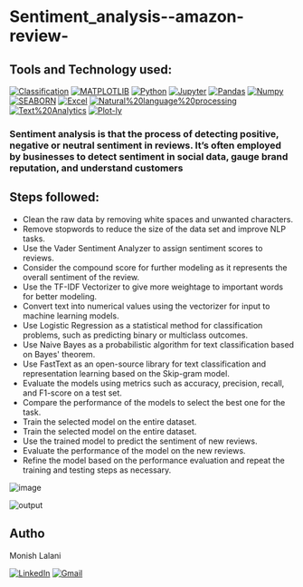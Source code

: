# Sentiment_analysis--amazon-review-



## Tools and Technology used:
<a href="https://www.javatpoint.com/classification-algorithm-in-machine-learning" rel="nofollow"><img alt="Classification" src="https://img.shields.io/badge/-Classification-f5841f?style=for-the-badge" data-canonical-src="https://img.shields.io/badge/-Classification-f5841f?style=for-the-badge" style="max-width: 100%;"/></a>
[![MATPLOTLIB](https://img.shields.io/badge/-MATPLOTLIB-007aa6?style=for-the-badge)](https://img.shields.io/badge/-MATPLOTLIB-007aa6?style=for-the-badge) [![Python](https://img.shields.io/badge/Python-FFD43B?style=for-the-badge&logo=python&logoColor=blue)](https://img.shields.io/badge/Python-FFD43B?style=for-the-badge&logo=python&logoColor=blue) [![Jupyter](https://img.shields.io/badge/-Jupyter-f5841f?style=for-the-badge)](https://img.shields.io/badge/-Jupyter-f5841f?style=for-the-badge) [![Pandas](https://img.shields.io/badge/Pandas-2C2D72?style=for-the-badge&logo=pandas&logoColor=white)](https://img.shields.io/badge/Pandas-2C2D72?style=for-the-badge&logo=pandas&logoColor=white) [![Numpy](https://img.shields.io/badge/Numpy-777BB4?style=for-the-badge&logo=numpy&logoColor=white)](https://img.shields.io/badge/Numpy-777BB4?style=for-the-badge&logo=numpy&logoColor=white) <a href="https://seaborn.pydata.org/" rel="nofollow"><img alt="SEABORN" src="https://img.shields.io/badge/-SEABORN-f5841f?style=for-the-badge" data-canonical-src="https://img.shields.io/badge/-SEABORN-f5841f?style=for-the-badge" style="max-width: 100%;"/></a> <a href="https://www.microsoft.com/en-in/microsoft-365/excel" rel="nofollow"><img alt="Excel" src="https://img.shields.io/badge/Microsoft_Excel-217346?style=for-the-badge&logo=microsoft-excel&logoColor=white" data-canonical-src="https://img.shields.io/badge/Microsoft_Excel-217346?style=for-the-badge&logo=microsoft-excel&logoColor=white" style="max-width: 100%;"/></a> <a href="https://www.ibm.com/in-en/topics/natural-language-processing" rel="nofollow"><img alt="Natural%20language%20processing" src="https://img.shields.io/badge/-Natural%20language%20processing -63b0f9?style=for-the-badge" data-canonical-src="https://img.shields.io/badge/-Natural%20language%20processing-63b0f9?style=for-the-badge" style="max-width: 100%;"/></a>
<a href="https://www.tibco.com/reference-center/what-is-text-analytics" rel="nofollow"><img alt="Text%20Analytics" src="https://img.shields.io/badge/-Text%20Analytics-f5841f?style=for-the-badge" data-canonical-src="https://img.shields.io/badge/-Text%20Analytics-f5841f?style=for-the-badge" style="max-width: 100%;"/></a>  <a href="https://plotly.com/python/" rel="nofollow"><img alt="Plot-ly" src="https://img.shields.io/badge/Plotly-239120?style=for-the-badge&logo=plotly&logoColor=white" data-canonical-src="https://img.shields.io/badge/Plotly-239120?style=for-the-badge&logo=plotly&logoColor=white" style="max-width: 100%;"/></a>


### Sentiment analysis is that the process of detecting positive, negative or neutral sentiment in reviews. It’s often employed by businesses to detect sentiment in social data, gauge brand reputation, and understand customers




## Steps followed:
- Clean the raw data by removing white spaces and unwanted characters.
- Remove stopwords to reduce the size of the data set and improve NLP tasks.
- Use the Vader Sentiment Analyzer to assign sentiment scores to reviews.
- Consider the compound score for further modeling as it represents the overall sentiment of the review.
- Use the TF-IDF Vectorizer to give more weightage to important words for better modeling.
- Convert text into numerical values using the vectorizer for input to machine learning models.
- Use Logistic Regression as a statistical method for classification problems, such as predicting binary or multiclass outcomes.
- Use Naive Bayes as a probabilistic algorithm for text classification based on Bayes' theorem.
- Use FastText as an open-source library for text classification and representation learning based on the Skip-gram model.
- Evaluate the models using metrics such as accuracy, precision, recall, and F1-score on a test set.
- Compare the performance of the models to select the best one for the task.
- Train the selected model on the entire dataset.
- Train the selected model on the entire dataset.
- Use the trained model to predict the sentiment of new reviews.
- Evaluate the performance of the model on the new reviews.
- Refine the model based on the performance evaluation and repeat the training and testing steps as necessary.

![image](https://user-images.githubusercontent.com/84577478/222547300-f64e7f0c-520a-470c-ba34-a060f25e77f9.png )

![output](https://user-images.githubusercontent.com/84577478/222552508-bd52ca90-1d03-4b68-932d-2f524ecd9dc5.png )

## Autho

Monish Lalani

[![LinkedIn](https://img.shields.io/badge/LinkedIn-0077B5?style=for-the-badge&logo=linkedin&logoColor=white)](https://www.linkedin.com/in/monish-lalani/) 
[![Gmail](https://img.shields.io/badge/Gmail-D14836?style=for-the-badge&logo=gmail&logoColor=white)](mailto:monishlalani12@gmail.com)  
